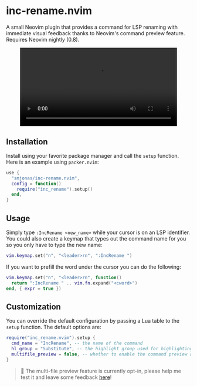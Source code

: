 # inc-rename.nvim

A small Neovim plugin that provides a command for LSP renaming with immediate visual
feedback thanks to Neovim's command preview feature. Requires Neovim nightly (0.8).

<div align="center">
<video src="https://user-images.githubusercontent.com/40792180/171936247-9a4af4f8-fcc6-4c0c-a230-5d65339cd29c.mp4" width="85%">
</div>

## Installation
Install using your favorite package manager and call the `setup` function.
Here is an example using `packer.nvim`:
```lua
use {
  "smjonas/inc-rename.nvim",
  config = function()
    require("inc_rename").setup()
  end,
}
```

## Usage
Simply type `:IncRename <new_name>` while your cursor is on an LSP identifier.
You could also create a keymap that types out the command name for you so you only have to
type the new name:
```lua
vim.keymap.set("n", "<leader>rn", ":IncRename ")
```
If you want to prefill the word under the cursor you can do the following:
```lua
vim.keymap.set("n", "<leader>rn", function()
  return ":IncRename " .. vim.fn.expand("<cword>")
end, { expr = true })
```


## Customization
You can override the default configuration by passing a Lua table to the `setup` function.
The default options are:
```lua
require("inc_rename.nvim").setup {
  cmd_name = "IncRename", -- the name of the command
  hl_group = "Substitute", -- the highlight group used for highlighting the identifier's new name
  multifile_preview = false, -- whether to enable the command preview across multiple buffers
}
```

> :rocket: The multi-file preview feature is currently opt-in, please help me test it and leave some feedback [here](https://github.com/smjonas/inc-rename.nvim/issues/5)!
